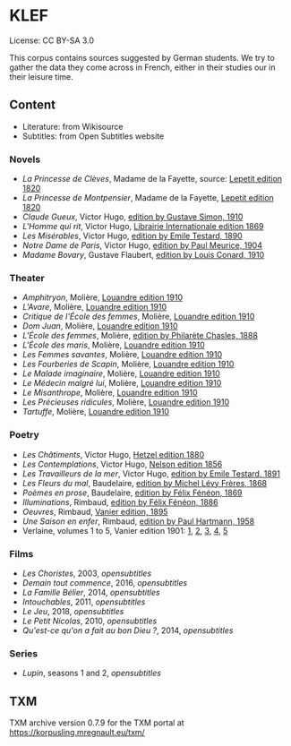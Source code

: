 # KLEF
License: CC BY-SA 3.0

This corpus contains sources suggested by German students. We try to gather the data they come across in French, either in their studies our in their leisure time.

## Content
 - Literature: from Wikisource
 - Subtitles: from Open Subtitles website

### Novels
 - *La Princesse de Clèves*, Madame de la Fayette, source: [Lepetit edition 1820](https://fr.m.wikisource.org/wiki/La_Princesse_de_Cl%C3%A8ves,_%C3%A9dition_Lepetit,_1820)
 - *La Princesse de Montpensier*, Madame de la Fayette, [Lepetit edition 1820](https://fr.m.wikisource.org/wiki/La_Princesse_de_Montpensier)
 - *Claude Gueux*, Victor Hugo, [edition by Gustave Simon, 1910](https://fr.m.wikisource.org/wiki/Claude_Gueux)
 - *L'Homme qui rit*, Victor Hugo, [Librairie Internationale edition 1869](https://fr.m.wikisource.org/wiki/L%E2%80%99Homme_qui_rit/%C3%A9d._1869)
 - *Les Misérables*, Victor Hugo, [edition by Emile Testard, 1890](https://fr.m.wikisource.org/wiki/Les_Mis%C3%A9rables) 
 - *Notre Dame de Paris*, Victor Hugo, [edition by Paul Meurice, 1904](https://fr.m.wikisource.org/wiki/Notre-Dame_de_Paris/Texte_entier)
 - *Madame Bovary*, Gustave Flaubert, [edition by Louis Conard, 1910](https://fr.wikisource.org/wiki/Madame_Bovary/Texte_entier)


### Theater
 - *Amphitryon*, Molière, [Louandre edition 1910](https://fr.m.wikisource.org/wiki/Amphitryon/%C3%89dition_Louandre,_1910)
 - *L'Avare*, Molière, [Louandre edition 1910](https://fr.m.wikisource.org/wiki/L%E2%80%99Avare_(Moli%C3%A8re)/%C3%89dition_Louandre,_1910)
 - *Critique de l'École des femmes*, Molière, [Louandre edition 1910](https://fr.m.wikisource.org/wiki/La_Critique_de_L%E2%80%99%C3%89cole_des_femmes/%C3%89dition_Louandre,_1910)
 - *Dom Juan*, Molière, [Louandre edition 1910](https://fr.m.wikisource.org/wiki/Don_Juan_ou_le_Festin_de_pierre/%C3%89dition_Louandre,_1910)
 - *L'École des femmes*, Molière, [edition by Philarète Chasles, 1888](https://fr.m.wikisource.org/wiki/L%E2%80%99%C3%89cole_des_femmes/%C3%89dition_Chasles,_1888)
 - *L'École des maris*, Molière, [Louandre edition 1910](https://fr.m.wikisource.org/wiki/L%E2%80%99%C3%89cole_des_maris)
 - *Les Femmes savantes*, Molière, [Louandre edition 1910](https://fr.m.wikisource.org/wiki/Les_Femmes_savantes)
 - *Les Fourberies de Scapin*, Molière, [Louandre edition 1910](https://fr.m.wikisource.org/wiki/Les_Fourberies_de_Scapin)
 - *Le Malade imaginaire*, Molière, [Louandre edition 1910](https://fr.m.wikisource.org/wiki/Le_Malade_imaginaire)
 - *Le Médecin malgré lui*, Molière, [Louandre edition 1910](https://fr.m.wikisource.org/wiki/Le_M%C3%A9decin_malgr%C3%A9_lui)
 - *Le Misanthrope*, Molière, [Louandre edition 1910](https://fr.m.wikisource.org/wiki/Le_Misanthrope/%C3%89dition_Louandre,_1910)
 - *Les Précieuses ridicules*, Molière, [Louandre edition 1910](https://fr.m.wikisource.org/wiki/Les_Pr%C3%A9cieuses_ridicules/%C3%89dition_Louandre,_1910)
 - *Tartuffe*, Molière, [Louandre edition 1910](https://fr.wikisource.org/wiki/Tartuffe_ou_l%E2%80%99Imposteur/%C3%89dition_Louandre,_1910)

### Poetry
 - *Les Châtiments*, Victor Hugo, [Hetzel edition 1880](https://commons.wikimedia.org/wiki/File:Hugo_-_Les_Ch%C3%A2timents_(Hetzel,_1880).djvu)
 - *Les Contemplations*, Victor Hugo, [Nelson edition 1856](https://commons.wikimedia.org/wiki/File:Hugo_-_Les_Contemplations,_Nelson,_1856.djvu)
 - *Les Travailleurs de la mer*, Victor Hugo, [edition by Emile Testard, 1891](https://fr.m.wikisource.org/wiki/Les_Travailleurs_de_la_mer/Texte_entier)
 - *Les Fleurs du mal*, Baudelaire, [edition by Michel Lévy Frères, 1868](https://fr.wikisource.org/wiki/Les_Fleurs_du_mal_(1868)/Texte_entier#SPLEEN_ET_ID%C3%89AL)
 - *Poèmes en prose*, Baudelaire, [edition by Félix Fénéon, 1869](https://fr.wikisource.org/wiki/Petits_Po%C3%A8mes_en_prose)
 - *Illuminations*, Rimbaud, [edition by Félix Fénéon, 1886](https://fr.wikisource.org/wiki/Illuminations/%C3%A9d._1886)
 - *Oeuvres*, Rimbaud, [Vanier edition, 1895](https://fr.wikisource.org/wiki/Po%C3%A9sies_(Rimbaud)/%C3%A9d._Vanier,_1895)
 - *Une Saison en enfer*, Rimbaud, [edition by Paul Hartmann, 1958](https://fr.wikisource.org/wiki/%C5%92uvres_(Rimbaud)/Une_saison_en_enfer)
 - Verlaine, volumes 1 to 5, Vanier edition 1901: [1](https://fr.wikisource.org/wiki/%C5%92uvres_compl%C3%A8tes_de_Paul_Verlaine/1), [2](https://fr.wikisource.org/wiki/%C5%92uvres_compl%C3%A8tes_de_Paul_Verlaine/2), [3](https://fr.wikisource.org/wiki/%C5%92uvres_compl%C3%A8tes_de_Paul_Verlaine/3), [4](https://fr.wikisource.org/wiki/%C5%92uvres_compl%C3%A8tes_de_Paul_Verlaine/4), [5](https://fr.wikisource.org/wiki/%C5%92uvres_compl%C3%A8tes_de_Paul_Verlaine/5)

### Films
 - *Les Choristes*, 2003, *opensubtitles*
 - *Demain tout commence*, 2016, *opensubtitles*
 - *La Famille Bélier*, 2014, *opensubtitles*
 - *Intouchables*, 2011, *opensubtitles*
 - *Le Jeu*, 2018, *opensubtitles*
 - *Le Petit Nicolas*, 2010, *opensubtitles*
 - *Qu'est-ce qu'on a fait au bon Dieu ?*, 2014, *opensubtitles*


### Series
 - *Lupin*, seasons 1 and 2, *opensubtitles*

## TXM
TXM archive version 0.7.9 for the TXM portal at https://korpusling.mregnault.eu/txm/